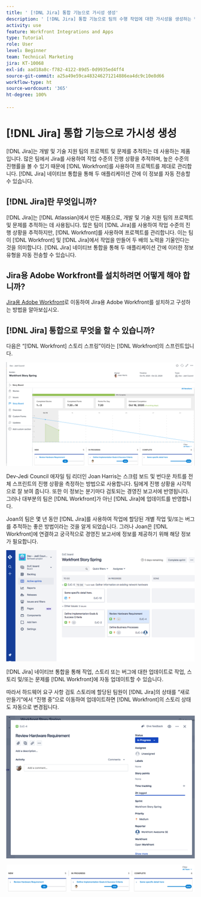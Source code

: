 ```yaml
---
title: ' [!DNL Jira] 통합 기능으로 가시성 생성'
description: ' [!DNL Jira] 통합 기능으로 팀의 수행 작업에 대한 가시성을 생성하는 방법을 엿볼 수 있습니다.'
activity: use
feature: Workfront Integrations and Apps
type: Tutorial
role: User
level: Beginner
team: Technical Marketing
jira: KT-10068
exl-id: aad18a8c-f782-4122-89d5-0d9935ed4ff4
source-git-commit: a25a49e59ca483246271214886ea4dc9c10e8d66
workflow-type: ht
source-wordcount: '365'
ht-degree: 100%

---
```


# [!DNL Jira] 통합 기능으로 가시성 생성

[!DNL Jira]는 개발 및 기술 지원 팀의 프로젝트 및 문제를 추적하는 데 사용하는 제품입니다. 많은 팀에서 Jira를 사용하여 작업 수준의 진행 상황을 추적하며, 높은 수준의 진행률을 볼 수 있기 때문에 [!DNL Workfront]를 사용하여 프로젝트를 제대로 관리합니다. [!DNL Jira] 네이티브 통합을 통해 두 애플리케이션 간에 이 정보를 자동 전송할 수 있습니다.

## [!DNL Jira]란 무엇입니까?

[!DNL Jira]는 [!DNL Atlassian]에서 만든 제품으로, 개발 및 기술 지원 팀의 프로젝트 및 문제를 추적하는 데 사용됩니다. 많은 팀이 [!DNL Jira]를 사용하여 작업 수준의 진행 상황을 추적하지만, [!DNL Workfront]를 사용하여 프로젝트를 관리합니다. 이는 팀이 [!DNL Workfront] 및 [!DNL Jira]에서 작업을 만들어 두 배의 노력을 기울인다는 것을 의미합니다. [!DNL Jira] 네이티브 통합을 통해 두 애플리케이션 간에 이러한 정보 유형을 자동 전송할 수 있습니다.

## Jira용 Adobe Workfront를 설치하려면 어떻게 해야 합니까?

[Jira용 Adobe Workfront](https://experienceleague.adobe.com/docs/workfront/using/adobe-workfront-integrations/workfront-for-jira/workfront-for-jira.html?lang=ko-KR)로 이동하여 Jira용 Adobe Workfront를 설치하고 구성하는 방법을 알아보십시오.

## [!DNL Jira] 통합으로 무엇을 할 수 있습니까?

다음은 “[!DNL Workfront] 스토리 스프링”이라는 [!DNL Workfront]의 스프린트입니다.

![스토리보드 번다운 차트](assets/Jira01.png)

Dev-Jedi Council 애자일 팀 리더인 Joan Harris는 스크럼 보드 및 번다운 차트를 전체 스프린트의 진행 상황을 측정하는 방법으로 사용합니다. 팀에게 진행 상황을 시각적으로 잘 보여 줍니다. 또한 이 정보는 분기마다 검토되는 경영진 보고서에 반영됩니다. 그러나 대부분의 팀은 [!DNL Workfront]가 아닌 [!DNL Jira]에 업데이트를 반영합니다.

Joan의 팀은 몇 년 동안 [!DNL Jira]를 사용하여 작업에 할당된 개별 작업 및/또는 버그를 추적하는 좋은 방법이라는 것을 알게 되었습니다. 그러나 Joan은 [!DNL Workfront]에 연결하고 궁극적으로 경영진 보고서에 정보를 제공하기 위해 해당 정보가 필요합니다.

![Jira 스토리보드](assets/Jira02.png)

[!DNL Jira] 네이티브 통합을 통해 작업, 스토리 또는 버그에 대한 업데이트로 작업, 스토리 및/또는 문제를 [!DNL Workfront]에 자동 업데이트할 수 있습니다.

따라서 하드웨어 요구 사항 검토 스토리에 할당된 팀원이 [!DNL Jira]의 상태를 “새로 만들기”에서 “진행 중”으로 이동하여 업데이트하면 [!DNL Workfront]의 스토리 상태도 자동으로 변경됩니다.

![Jira 상태 페이지](assets/Jira03.png)

![상태 열](assets/Jira04.png)

